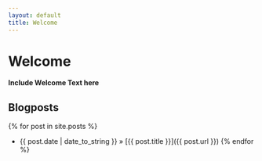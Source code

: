 ```yaml
---
layout: default
title: Welcome
---
```


# Welcome

**Include Welcome Text here**

## Blogposts

{% for post in site.posts %}
 * {{ post.date | date_to_string }} &raquo; [{{ post.title }}]({{ post.url }})
{% endfor %}
